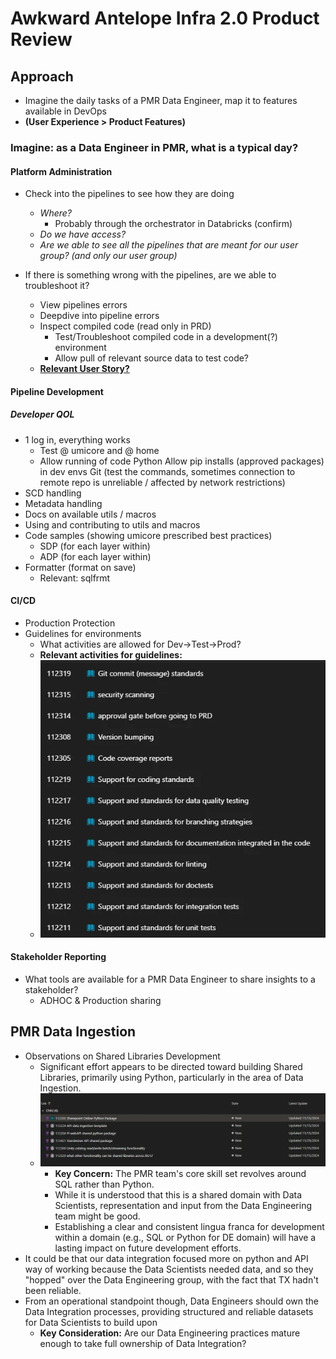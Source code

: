 # Awkward Antelope Infra 2.0 Product Review

## Approach

- Imagine the daily tasks of a PMR Data Engineer, map it to features available in DevOps 
- **(User Experience > Product Features)**
  
### Imagine: as a Data Engineer in PMR, what is a typical day?

#### Platform Administration

- Check into the pipelines to see how they are doing
  - *Where?* 
    - Probably through the orchestrator in Databricks (confirm)
  - *Do we have access?* 
  - *Are we able to see all the pipelines that are meant for our user group? (and only our user group)*
  
- If there is something wrong with the pipelines, are we able to troubleshoot it?
  - View pipelines errors
  - Deepdive into pipeline errors
  - Inspect compiled code (read only in PRD)
    - Test/Troubleshoot compiled code in a development(?) environment
    - Allow pull of relevant source data to test code?
  - **[Relevant User Story?](https://dev.azure.com/umicore/DataAnalytics.IS.DSCoE/_workitems/edit/112238)**

#### Pipeline Development

##### Developer QOL

 - 1 log in, everything works
   - Test @ umicore and @ home
   - Allow running of code
     Python
     Allow pip installs (approved packages) in dev envs
     Git (test the commands, sometimes connection to remote repo is unreliable / affected by network restrictions)
 - SCD handling 
 - Metadata handling 
 - Docs on available utils / macros
 - Using and contributing to utils and macros
 - Code samples (showing umicore prescribed best practices)
   - SDP (for each layer within)
   - ADP (for each layer within)
 - Formatter (format on save)
   - Relevant: sqlfrmt

#### CI/CD

- Production Protection
- Guidelines for environments
  - What activities are allowed for Dev->Test->Prod?
  - **Relevant activities for guidelines:**
  - ![Relevant activities](image.webp)

#### Stakeholder Reporting

- What tools are available for a PMR Data Engineer to share insights to a stakeholder?
  - ADHOC & Production sharing

## PMR Data Ingestion 

- Observations on Shared Libraries Development
  - Significant effort appears to be directed toward building Shared Libraries, primarily using Python, particularly in the area of Data Ingestion.
  - ![alt text](image-1.webp)
    - **Key Concern:** The PMR team's core skill set revolves around SQL rather than Python.
    - While it is understood that this is a shared domain with Data Scientists, representation and input from the Data Engineering team might be good.
    - Establishing a clear and consistent lingua franca for development within a domain (e.g., SQL or Python for DE domain) will have a lasting impact on future development efforts.
- It could be that our data integration focused more on python and API way of working because the Data Scientists needed data, and so they "hopped" over the Data Engineering group, with the fact that TX hadn't been reliable.
- From an operational standpoint though, Data Engineers should own the Data Integration processes, providing structured and reliable datasets for Data Scientists to build upon
  - **Key Consideration:** Are our Data Engineering practices mature enough to take full ownership of Data Integration?


